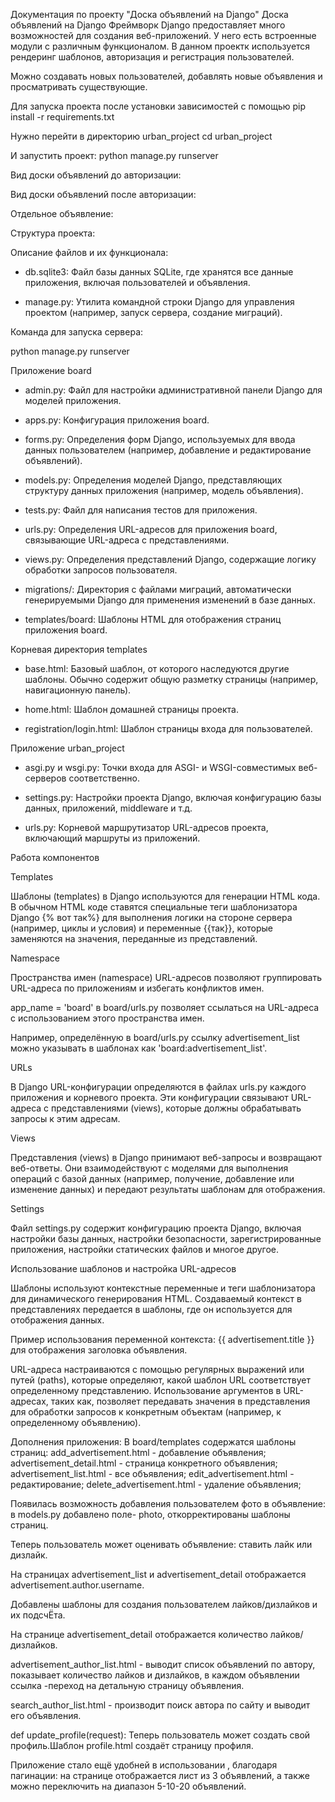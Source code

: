 Документация по проекту "Доска объявлений на Django"
Доска объявлений на Django
Фреймворк Django предоставляет много возможностей для создания веб-приложений.
У него есть встроенные модули с различным функционалом.
В данном проектк используется рендеринг шаблонов, авторизация и регистрация пользователей.

Можно создавать новых пользователей, добавлять новые объявления и просматривать существующие.

Для запуска проекта после установки зависимостей с помощью
pip install -r requirements.txt

Нужно перейти в директорию urban_project
cd urban_project

И запустить проект:
python manage.py runserver

Вид доски объявлений до авторизации:

Вид доски объявлений после авторизации:

Отдельное объявление:

Структура проекта:

Описание файлов и их функционала:

- db.sqlite3: Файл базы данных SQLite, где хранятся все данные приложения, включая пользователей и объявления.

- manage.py: Утилита командной строки Django для управления проектом (например, запуск сервера, создание миграций).

Команда для запуска сервера:

python manage.py runserver

Приложение board

- admin.py: Файл для настройки административной панели Django для моделей приложения.

- apps.py: Конфигурация приложения board.

- forms.py: Определения форм Django, используемых для ввода данных пользователем (например, добавление и редактирование объявлений).

- models.py: Определения моделей Django, представляющих структуру данных приложения (например, модель объявления).

- tests.py: Файл для написания тестов для приложения.

- urls.py: Определения URL-адресов для приложения board, связывающие URL-адреса с представлениями.

- views.py: Определения представлений Django, содержащие логику обработки запросов пользователя.

- migrations/: Директория с файлами миграций, автоматически генерируемыми Django для применения изменений в базе данных.

- templates/board: Шаблоны HTML для отображения страниц приложения board.

Корневая директория templates

- base.html: Базовый шаблон, от которого наследуются другие шаблоны. Обычно содержит общую разметку страницы (например, навигационную панель).

- home.html: Шаблон домашней страницы проекта.

- registration/login.html: Шаблон страницы входа для пользователей.

Приложение urban_project

- asgi.py и wsgi.py: Точки входа для ASGI- и WSGI-совместимых веб-серверов соответственно.

- settings.py: Настройки проекта Django, включая конфигурацию базы данных, приложений, middleware и т.д.

- urls.py: Корневой маршрутизатор URL-адресов проекта, включающий маршруты из приложений.

Работа компонентов

Templates

Шаблоны (templates) в Django используются для генерации HTML кода.
В обычном HTML коде ставятся специальные теги шаблонизатора Django {% вот так%} для выполнения логики на стороне сервера
 (например, циклы и условия) и переменные {{так}}, которые заменяются на значения, переданные из представлений.

Namespace

Пространства имен (namespace) URL-адресов позволяют группировать URL-адреса по приложениям и избегать конфликтов имен.

app_name = 'board' в board/urls.py позволяет ссылаться на URL-адреса с использованием этого пространства имен.

Например, определённую в board/urls.py ссылку advertisement_list можно указывать в шаблонах как 'board:advertisement_list'.

URLs

В Django URL-конфигурации определяются в файлах urls.py каждого приложения и корневого проекта.
Эти конфигурации связывают URL-адреса с представлениями (views), которые должны обрабатывать запросы к этим адресам.

Views

Представления (views) в Django принимают веб-запросы и возвращают веб-ответы.
Они взаимодействуют с моделями для выполнения операций с базой данных (например, получение,
добавление или изменение данных) и передают результаты шаблонам для отображения.

Settings

Файл settings.py содержит конфигурацию проекта Django, включая настройки базы данных, настройки безопасности,
зарегистрированные приложения, настройки статических файлов и многое другое.

Использование шаблонов и настройка URL-адресов

Шаблоны используют контекстные переменные и теги шаблонизатора для динамического генерирования HTML.
Создаваемый контекст в представлениях передается в шаблоны, где он используется для отображения данных.

Пример использования переменной контекста: {{ advertisement.title }} для отображения заголовка объявления.

URL-адреса настраиваются с помощью регулярных выражений или путей (paths), которые определяют,
какой шаблон URL соответствует определенному представлению. Использование аргументов в URL-адресах, таких как,
позволяет передавать значения в представления для обработки запросов к конкретным объектам
(например, к определенному объявлению).

Дополнения приложения:
В board/templates содержатся шаблоны страниц:
    add_advertisement.html - добавление объявления;
    advertisement_detail.html - страница конкретного объявления;
    advertisement_list.html - все объявления;
    edit_advertisement.html - редактирование;
    delete_advertisement.html - удаление объявления;
    
    
Появилась возможность добавления пользователем фото в объявление: в models.py  добавлено поле- photo, откорректированы
шаблоны страниц.

Теперь пользователь может оценивать объявление: ставить лайк или дизлайк.

На страницах advertisement_list и advertisement_detail отображается advertisement.author.username.

Добавлены шаблоны для создания пользователем лайков/дизлайков и их подсчЁта.

На странице advertisement_detail отображается количество лайков/дизлайков.

advertisement_author_list.html - выводит список объявлений по автору, показывает количество лайков и дизлайков, 
в каждом объявлении ссылка -переход на детальную страницу объявления.

search_author_list.html - производит поиск автора по сайту и выводит его объявления.

def update_profile(request): Теперь пользователь может создать свой профиль.Шаблон profile.html создаёт страницу профиля.

Приложение стало ещё удобней в использовании , благодаря пагинации: на странице отображается лист из 3 объявлений,
а также можно переключить на диапазон 5-10-20 объявлений.